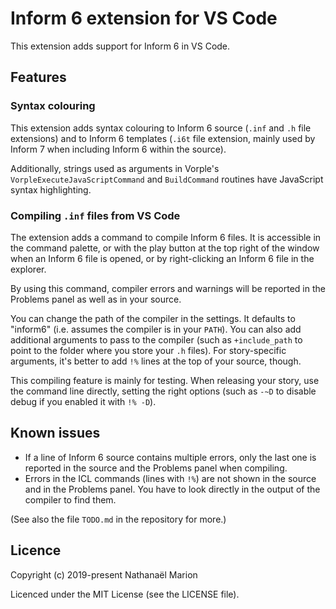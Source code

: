# Inform 6 extension for VS Code

This extension adds support for Inform 6 in VS Code.

## Features

### Syntax colouring

This extension adds syntax colouring to Inform 6 source (`.inf` and `.h` file extensions) and to Inform 6 templates (`.i6t` file extension, mainly used by Inform 7 when including Inform 6 within the source).

Additionally, strings used as arguments in Vorple's `VorpleExecuteJavaScriptCommand` and `BuildCommand` routines have JavaScript syntax highlighting.

### Compiling `.inf` files from VS Code

The extension adds a command to compile Inform 6 files. It is accessible in the command palette, or with the play button at the top right of the window when an Inform 6 file is opened, or by right-clicking an Inform 6 file in the explorer.

By using this command, compiler errors and warnings will be reported in the Problems panel as well as in your source.

You can change the path of the compiler in the settings. It defaults to "inform6" (i.e. assumes the compiler is in your `PATH`). You can also add additional arguments to pass to the compiler (such as `+include_path` to point to the folder where you store your `.h` files). For story-specific arguments, it's better to add `!%` lines at the top of your source, though.

This compiling feature is mainly for testing. When releasing your story, use the command line directly, setting the right options (such as `-~D` to disable debug if you enabled it with `!% -D`).

## Known issues

- If a line of Inform 6 source contains multiple errors, only the last one is reported in the source and the Problems panel when compiling.
- Errors in the ICL commands (lines with `!%`) are not shown in the source and in the Problems panel. You have to look directly in the output of the compiler to find them.

(See also the file `TODO.md` in the repository for more.)

## Licence

Copyright (c) 2019-present Nathanaël Marion

Licenced under the MIT License (see the LICENSE file).
